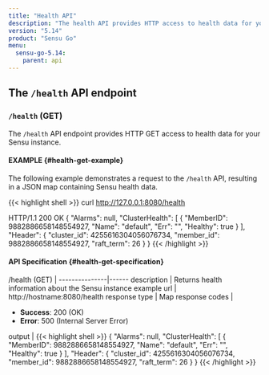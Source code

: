 ```yaml
---
title: "Health API"
description: "The health API provides HTTP access to health data for your Sensu instance. Here’s a reference for the health API in Sensu Go, including examples for returning health information about your Sensu instance. Read on for the full reference."
version: "5.14"
product: "Sensu Go"
menu:
  sensu-go-5.14:
    parent: api
---
```


## The `/health` API endpoint

### `/health` (GET)

The `/health` API endpoint provides HTTP GET access to health data for your Sensu instance.

#### EXAMPLE {#health-get-example}

The following example demonstrates a request to the `/health` API, resulting in
a JSON map containing Sensu health data.

{{< highlight shell >}}
curl http://127.0.0.1:8080/health

HTTP/1.1 200 OK
{
  "Alarms": null,
  "ClusterHealth": [
    {
      "MemberID": 9882886658148554927,
      "Name": "default",
      "Err": "",
      "Healthy": true
    }
  ],
  "Header": {
    "cluster_id": 4255616304056076734,
    "member_id": 9882886658148554927,
    "raft_term": 26
  }
}
{{< /highlight >}}

#### API Specification {#health-get-specification}

/health (GET)  | 
---------------|------
description    | Returns health information about the Sensu instance
example url    | http://hostname:8080/health
response type  | Map
response codes | <ul><li>**Success**: 200 (OK)</li><li>**Error**: 500 (Internal Server Error)</li></ul>
output         | {{< highlight shell >}}
{
  "Alarms": null,
  "ClusterHealth": [
    {
      "MemberID": 9882886658148554927,
      "Name": "default",
      "Err": "",
      "Healthy": true
    }
  ],
  "Header": {
    "cluster_id": 4255616304056076734,
    "member_id": 9882886658148554927,
    "raft_term": 26
  }
}
{{< /highlight >}}
